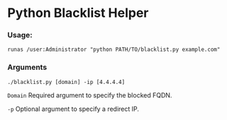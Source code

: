 # Python Blacklist Helper

### Usage:
```
runas /user:Administrator "python PATH/TO/blacklist.py example.com"
```

### Arguments
```
./blacklist.py [domain] -ip [4.4.4.4]
```

`Domain`
Required argument to specify the blocked FQDN.

`-p`
Optional argument to specify a redirect IP.